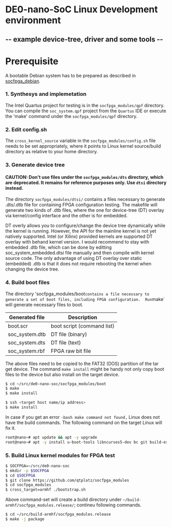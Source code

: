 # DE0-nano-SoC Linux Development environment
## -- example device-tree, driver and some tools --

Prerequisite
===============
A bootable Debian system has to be prepared as described in [socfpga_debian](https://github.com/qtplatz/socfpga_debian).

### 1. Synthesys and implemetation

The Intel Quartus project for testing is in the `socfpga_modules/qpf` directory.  You can compile the `soc_system.qpf` project from the `Quartus` IDE or execute the 'make' command under the `socfpga_modules/qpf` directory.

### 2. Edit config.sh

The `cross_kernel_source` variable in the `socfpga_modules/config.sh` file needs to be set appropriately, where it points to Linux kernel source/build directory as relative to your home directory.

### 3. Generate device tree

#### CAUTION: Don't use files under the `socfpga_modules/dts` directory, which are deprecated.  It remains for reference purposes only.  Use `dtsi` directory instead.

The directory `socfpga_modules/dtsi/` contains a files necessary to generate .dts/.dtb file for containing FPGA configuration testing.  The makefile will generate two kinds of .dtb files, where the one for device-tree (DT) overlay via kernel/config interface and the other is for embedded.

DT overly allows you to configure/change the device tree dynamically while the kernel is running.  However, the API for the mainline kernel is not yet natively supported. Intel (or Xilinx) provided kernels are supported DT overlay with behand kernel version.  I would recommend to stay with embedded .dtb file, which can be done by editting soc_system_embedded.dtsi file manually and then compile with kernel source code.  The only advantage of using DT overlay over static (embedded) .dtb is that it does not require rebooting the kernel when changing the device tree.

### 4. Build boot files

The directory 'socfpga_modules/boot` contains a file necessary to generate a set of boot files, including FPGA configuration.  Run `make` will generate necessary files to boot.

| Generated file | Description                |
|----------------|----------------------------|
| boot.scr       | boot script (command list) |
| soc_system.dtb | DT file (binary)           |
| soc_system.dts | DT file (text)             |
| soc_system.rbf | FPGA raw bit file          |

The above files need to be copied to the FAT32 (DOS) partition of the tar
get device.  The command `make install` might be handy not only copy boot files to the device but also install on the target device.

```bash
$ cd ~/src/de0-nano-soc/socfpga_modules/boot
$ make
$ make install
```

```bash
$ ssh <target host name/ip address>
$ make install
```

In case if you get an error `-bash make command not found,` Linux does not have the build commands.  The following command on the target Linux will fix it.

```bash
root@nano~# apt update && apt -y upgrade
root@nano~# apt -y install u-boot-tools libncurses5-dev bc git build-essential cmake dkms
```

### 5. Build Linux kernel modules for FPGA test

```bash
$ SOCFPGA=~/src/de0-nano-soc
$ mkdir -p $SOCFPGA
$ cd $SOCFPGA
$ git clone https://github.com/qtplatz/socfpga_modules
$ cd socfpga_modules
$ cross_target=armhf ./bootstrap.sh
```
Above command-set will create a build directory under `~/build-armhf/socfpga_modules.release/`; contineu following commands.

```bash
$ cd ~/src/build-armhf/socfpga_modules.release
$ make -j package
```
